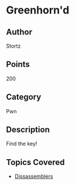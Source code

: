 # Greenhorn'd
## Author
Stortz
## Points
200
## Category
Pwn
## Description
Find the key!
## Topics Covered

- [Dissassemblers](/reverse-engineering/what-are-disassemblers/)
